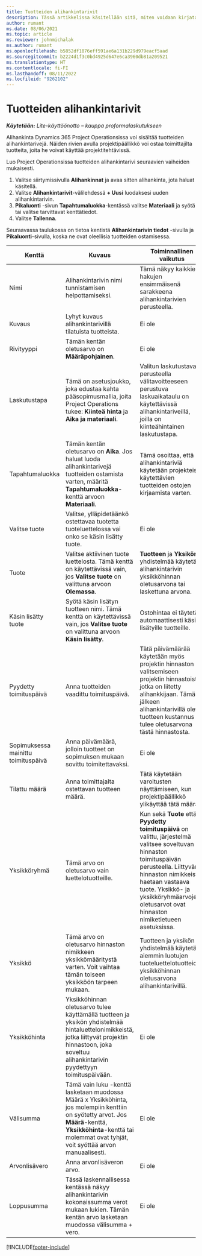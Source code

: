 ```yaml
---
title: Tuotteiden alihankintarivit
description: Tässä artikkelissa käsitellään sitä, miten voidaan kirjata tuotteiden alihankintarivejä ja kirjata tuoteostot toimittajilta eri kenttien avulla.
author: rumant
ms.date: 08/06/2021
ms.topic: article
ms.reviewer: johnmichalak
ms.author: rumant
ms.openlocfilehash: b5852df1876eff591ae6a131b229d979eacf5aad
ms.sourcegitcommit: b2224d1f3c0bd4925d647e6ca3960db81a209521
ms.translationtype: HT
ms.contentlocale: fi-FI
ms.lasthandoff: 08/11/2022
ms.locfileid: "9262102"
---
```

# <a name="subcontract-lines-for-products"></a>Tuotteiden alihankintarivit

_**Käytetään:** Lite-käyttöönotto – kauppa proformalaskutukseen_

Alihankinta Dynamics 365 Project Operationsissa voi sisältää tuotteiden alihankintarivejä. Näiden rivien avulla projektipäällikkö voi ostaa toimittajilta tuotteita, joita he voivat käyttää projektitehtävissä.

Luo Project Operationsissa tuotteiden alihankintarivi seuraavien vaiheiden mukaisesti.

1. Valitse siirtymissivulla **Alihankinnat** ja avaa sitten alihankinta, jota haluat käsitellä. 
2. Valitse **Alihankintarivit**-välilehdessä **+ Uusi** luodaksesi uuden alihankintarivin.
3. **Pikaluonti** -sivun **Tapahtumaluokka**-kentässä valitse **Materiaali** ja syötä tai valitse tarvittavat kenttätiedot. 
4. Valitse **Tallenna**.

Seuraavassa taulukossa on tietoa kentistä **Alihankintarivin tiedot** -sivulla ja **Pikaluonti**-sivulla, koska ne ovat oleellisia tuotteiden ostamisessa.

| Kenttä | Kuvaus | Toiminnallinen vaikutus|
| ----- | ----------- | ----------- |
| Nimi | Alihankintarivin nimi tunnistamisen helpottamiseksi. |Tämä näkyy kaikkien hakujen ensimmäisenä sarakkeena alihankintarivien perusteella.
| Kuvaus | Lyhyt kuvaus alihankintarivillä tilatuista tuotteista. | Ei ole |
| Rivityyppi | Tämän kentän oletusarvo on **Määräpohjainen**. |Ei ole |
| Laskutustapa | Tämä on asetusjoukko, joka edustaa kahta pääsopimusmallia, joita Project Operations tukee: **Kiinteä hinta** ja **Aika ja materiaali**. | Valitun laskutustavan perusteella välitavoitteeseen perustuva laskuaikataulu on käytettävissä alihankintariveillä, joilla on kiinteähintainen laskutustapa. |
| Tapahtumaluokka |Tämän kentän oletusarvo on **Aika**. Jos haluat luoda alihankintarivejä tuotteiden ostamista varten, määritä **Tapahtumaluokka**-kenttä arvoon **Materiaali**.  | Tämä osoittaa, että alihankintariviä käytetään projekteissa käytettävien tuotteiden ostojen kirjaamista varten. |
| Valitse tuote | Valitse, ylläpidetäänkö ostettavaa tuotetta tuoteluettelossa vai onko se käsin lisätty tuote. |Ei ole |
| Tuote | Valitse aktiivinen tuote luettelosta. Tämä kenttä on käytettävissä vain, jos **Valitse tuote** on valittuna arvoon **Olemassa**. |**Tuotteen** ja **Yksikön** yhdistelmää käytetään alihankintarivin yksikköhinnan oletusarvona tai laskettuna arvona.
| Käsin lisätty tuote | Syötä käsin lisätyn tuotteen nimi. Tämä kenttä on käytettävissä vain, jos **Valitse tuote** on valittuna arvoon **Käsin lisätty**.  |Ostohintaa ei täytetä automaattisesti käsin lisätyille tuotteille.|
| Pyydetty toimituspäivä | Anna tuotteiden vaadittu toimituspäivä.| Tätä päivämäärää käytetään myös projektin hinnaston valitsemiseen projektin hinnastoista, jotka on liitetty alihankkijaan. Tämän jälkeen alihankintarivillä oleva tuotteen kustannus tulee oletusarvona tästä hinnastosta. |
| Sopimuksessa mainittu toimituspäivä | Anna päivämäärä, jolloin tuotteet on sopimuksen mukaan sovittu toimitettavaksi.  |Ei ole|
| Tilattu määrä | Anna toimittajalta ostettavan tuotteen määrä.| Tätä käytetään varoitusten näyttämiseen, kun projektipäällikkö ylikäyttää tätä määrää.|
| Yksikköryhmä | Tämä arvo on oletusarvo vain luettelotuotteille. |Kun sekä **Tuote** että **Pyydetty toimituspäivä** on valittu, järjestelmä valitsee soveltuvan hinnaston toimituspäivän perusteella. Liittyvän hinnaston nimikkeistä haetaan vastaava tuote. Yksikkö- ja yksikköryhmäarvojen oletusarvot ovat hinnaston nimiketietueen asetuksissa. |
| Yksikkö | Tämä arvo on oletusarvo hinnaston nimikkeen yksikkömääritystä varten. Voit vaihtaa tämän toiseen yksikköön tarpeen mukaan.| Tuotteen ja yksikön yhdistelmää käytetään aiemmin luotujen tuoteluettelotuotteiden yksikköhinnan oletusarvona alihankintarivillä. |
| Yksikköhinta | Yksikköhinnan oletusarvo tulee käyttämällä tuotteen ja yksikön yhdistelmää hintaluettelonimikkeistä, jotka liittyvät projektin hinnastoon, joka soveltuu alihankintarivin pyydettyyn toimituspäivään.  |Ei ole |
| Välisumma | Tämä vain luku -kenttä lasketaan muodossa Määrä x Yksikköhinta, jos molempiin kenttiin on syötetty arvot. Jos **Määrä**-kenttä, **Yksikköhinta**-kenttä tai molemmat ovat tyhjät, voit syöttää arvon manuaalisesti.  |Ei ole |
| Arvonlisävero | Anna arvonlisäveron arvo. |Ei ole |
| Loppusumma | Tässä laskennallisessa kentässä näkyy alihankintarivin kokonaissumma verot mukaan lukien. Tämän kentän arvo lasketaan muodossa välisumma + vero. |Ei ole |


[!INCLUDE[footer-include](../../includes/footer-banner.md)]
